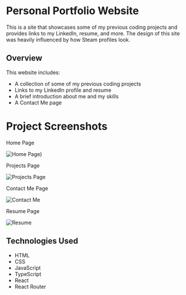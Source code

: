 # Personal Portfolio Website

This is a site that showcases some of my previous coding projects and provides links to my LinkedIn, resume, and more. The design of this site was heavily influenced by how Steam profiles look. 

## Overview

This website includes:
- A collection of some of my previous coding projects
- Links to my LinkedIn profile and resume
- A brief introduction about me and my skills
- A Contact Me page

# Project Screenshots
Home Page

![Home Page)](https://i.imgur.com/2owrs69.png)

Projects Page

![Projects Page](https://i.imgur.com/P941yWM.png)

Contact Me Page

![Contact Me](https://i.imgur.com/9kRY8hN.png)

Resume Page

![Resume](https://i.imgur.com/Y4vDpxG.png)

## Technologies Used

- HTML
- CSS
- JavaScript
- TypeScript
- React
- React Router
